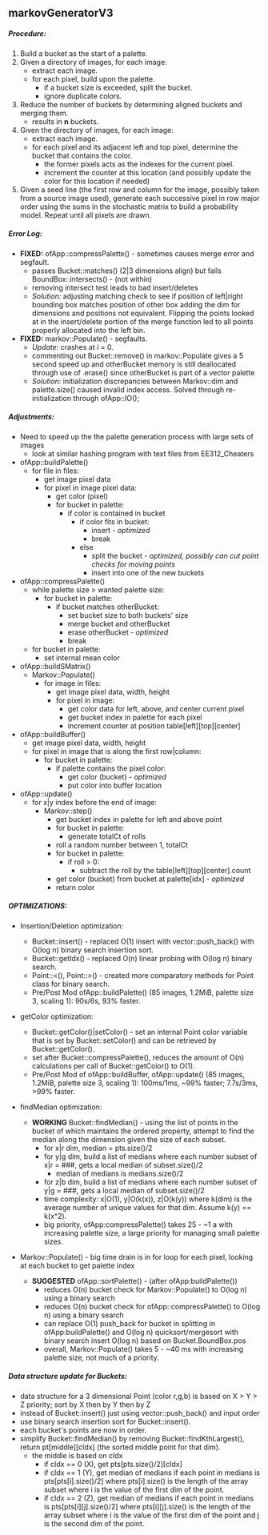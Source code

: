## markovGeneratorV3
##### Procedure:
1. Build a bucket as the start of a palette.
2. Given a directory of images, for each image:
    - extract each image.
    - for each pixel, build upon the palette.
        - if a bucket size is exceeded, split the bucket.
        - ignore duplicate colors.
3. Reduce the number of buckets by determining aligned buckets and merging them.
    - results in __n__ buckets.
4. Given the directory of images, for each image:
    - extract each image.
    - for each pixel and its adjacent left and top pixel, determine the bucket that contains the color.
        - the former pixels acts as the indexes for the current pixel.
        - increment the counter at this location (and possibly update the color for this location if needed)
5. Given a seed line (the first row and column for the image, possibly taken from a source image used), generate each successive pixel in row major order using the sums in the stochastic matrix to build a probability model. Repeat until all pixels are drawn.

##### Error Log:
- __FIXED:__ ofApp::compressPalette() - sometimes causes merge error and segfault.
    - passes Bucket::matches() (2|3 dimensions align) but fails BoundBox::intersects() - (not within)
    - removing intersect test leads to bad insert/deletes
    - _Solution:_ adjusting matching check to see if position of left|right bounding box matches position of other box adding the dim for dimensions and positions not equivalent. Flipping the points looked at in the insert/delete portion of the merge function led to all points properly allocated into the left bin.
- __FIXED:__ markov::Populate() - segfaults.
    - _Update:_ crashes at i = 0.
    - commenting out Bucket::remove() in markov::Populate gives a 5 second speed up and otherBucket memory is still deallocated through use of .erase() since otherBucket is part of a vector<Bucket> palette
    - _Solution:_ initialization discrepancies between Markov::dim and palette.size() caused invalid index access. Solved through re-initialization through ofApp::IO();

##### Adjustments:
- Need to speed up the the palette generation process with large sets of images
    - look at similar hashing program with text files from EE312_Cheaters
- ofApp::buildPalette()
    - for file in files:
        - get image pixel data
        - for pixel in image pixel data:
            - get color (pixel)
            - for bucket in palette:
                - if color is contained in bucket
                    - if color fits in bucket:
                        - insert - _optimized_
                        - break
                    - else
                        - split the bucket - _optimized, possibly can cut point checks for moving points_
                        - insert into one of the new buckets
- ofApp::compressPalette()
    - while palette size > wanted palette size:
        - for bucket in palette:
            - if bucket matches otherBucket:
                - set bucket size to both buckets' size
                - merge bucket and otherBucket
                - erase otherBucket - _optimized_
                - break
    - for bucket in palette:
        - set internal mean color
- ofApp::buildSMatrix()
    - Markov::Populate()
        - for image in files:
            - get image pixel data, width, height
            - for pixel in image:
                - get color data for left, above, and center current pixel
                - get bucket index in palette for each pixel
                - increment counter at position table[left][top][center]
- ofApp::buildBuffer()
    - get image pixel data, width, height
    - for pixel in image that is along the first row|column:
        - for bucket in palette:
            - if palette contains the pixel color:
                - get color (bucket) - _optimized_
                - put color into buffer location
- ofApp::update()
    - for x|y index before the end of image:
        - Markov::step()
            - get bucket index in palette for left and above point
            - for bucket in palette:
                - generate totalCt of rolls
            - roll a random number between 1, totalCt
            - for bucket in palette:
                - if roll > 0:
                    - subtract the roll by the table[left][top][center].count
            - get color (bucket) from bucket at palette[idx] - _optimized_
            - return color

##### OPTIMIZATIONS:
- Insertion/Deletion optimization:
    - Bucket::insert() - replaced O(1) insert with vector::push_back() with O(log n) binary search insertion sort.
    - Bucket::getIdx() - replaced O(n) linear probing with O(log n) binary search.
    - Point::<(), Point::>() - created more comparatory methods for Point class for binary search.
    - Pre/Post Mod ofApp::buildPalette() (85 images, 1.2MiB, palette size 3, scaling 1): 90s/6s, 93% faster.
    
- getColor optimization:
    - Bucket::getColor()|setColor() - set an internal Point color variable that is set by Bucket::setColor() and can be retrieved by Bucket::getColor().
    - set after Bucket::compressPalette(), reduces the amount of O(n) calculations per call of Bucket::getColor() to O(1).
    - Pre/Post Mod of ofApp::buildBuffer, ofApp::update() (85 images, 1.2MiB, palette size 3, scaling 1): 100ms/1ms, ~99% faster; 7.7s/3ms, >99% faster.

- findMedian optimization:
    - __WORKING__ Bucket::findMedian() - using the list of points in the bucket of which maintains the ordered property, attempt to find the median along the dimension given the size of each subset.
        - for x|r dim, median = pts.size()/2
        - for y|g dim, build a list of medians where each number subset of x|r = ###, gets a local median of subset.size()/2
            - median of medians is medians.size()/2
        - for z|b dim, build a list of medians where each number subset of y|g = ###, gets a local median of subset.size()/2
        - time complexity: x|O(1), y|O(k(x)), z|O(k(y)) where k(dim) is the average number of unique values for that dim. Assume k(y) == k(x^2).
        - big priority, ofApp:compressPalette() takes 25 - ~1 a with increasing palette size, a large priority for managing small palette sizes.

- Markov::Populate() - big time drain is in for loop for each pixel, looking at each bucket to get palette index
    - __SUGGESTED__ ofApp::sortPalette() - (after ofApp:buildPalette())
        - reduces O(n) bucket check for Markov::Populate() to O(log n) using a binary search
        - reduces O(n) bucket check for ofApp::compressPalette() to O(log n) using a binary search
        - can replace O(1) push_back for bucket in splitting in ofApp:buildPalette() and O(log n) quicksort/mergesort with binary search insert O(log n) based on Bucket.BoundBox.pos
        - overall, Markov::Populate() takes 5 - ~40 ms with increasing palette size, not much of a priority.

##### Data structure update for Buckets:
- data structure for a 3 dimensional Point (color r,g,b) is based on X > Y > Z priority; sort by X then by Y then by Z
- instead of Bucket::insert() just using vector::push_back() and input order
- use binary search insertion sort for Bucket::insert().
- each bucket's points are now in order.
- simplify Bucket::findMedian() by removing Bucket::findKthLargest(), return pt[middle][cIdx] (the sorted middle point for that dim).
    - the middle is based on cIdx
        - if cIdx == 0 (X), get pts[pts.size()/2][cIdx]
        - if cIdx == 1 (Y), get median of medians if each point in medians is pts[pts[i].size()/2] where pts[i].size() is the length of the array subset where i is the value of the first dim of the point.
        - if cIdx == 2 (Z), get median of medians if each point in medians is pts[pts[i][j].size()/2] where pts[i][j].size() is the length of the array subset where i is the value of the first dim of the point and j is the second dim of the point.

